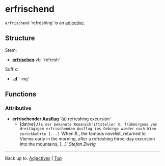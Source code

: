 # erfrischend

`erfrischend` ‘refreshing’ is an [adjective](../../index.md).

## Structure

Stem:
- **[erfrischen](../../../verbs/e/er/erfrischen.md)** *vb.* ‘refresh’

Suffix:
- **[-d](../../suffixes/_d.md)** ‘-ing’

## Functions

### Attributive

- **erfrischender [Ausflug](../../../nouns/a/au/ausflug.md)** ‘(a) refreshing excursion’
  - [dative] `Als der bekannte Romanschriftsteller R. frühmorgens von dreitägigem erfrischendem Ausflug ins Gebirge wieder nach Wien zurückkehrte [...]` ‘When R., the famous novelist, returned to Vienna early in the morning, after a refreshing three-day excursion into the mountains, [...]’ *Stefan Zweig*

----

Back up to: [Adjectives](../../index.md) | [Top](../../../index.md)
